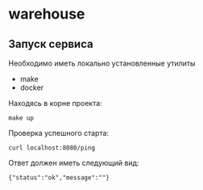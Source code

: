 # warehouse

## Запуск сервиса

Необходимо иметь локально установленные утилиты

- make
- docker

Находясь в корне проекта:

```shell
make up
```

Проверка успешного старта:

```shell
curl localhost:8080/ping
```

Ответ должен иметь следующий вид:

```shell
{"status":"ok","message":""}
```